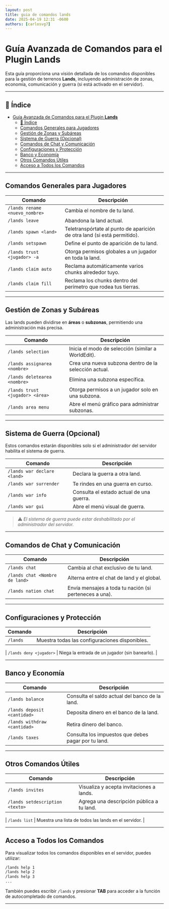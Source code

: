 ```yaml
---
layout: post
title: guia de comandos lands
date: 2025-04-19 12:31 -0600
authors: [carlosvg7]
---
```

# Guía Avanzada de Comandos para el Plugin **Lands**

Esta guía proporciona una visión detallada de los comandos disponibles para la gestión de terrenos **Lands**, incluyendo administración de zonas, economía, comunicación y guerra (si está activado en el servidor).

---

## 📘 Índice

- [Guía Avanzada de Comandos para el Plugin **Lands**](#guía-avanzada-de-comandos-para-el-plugin-lands)
  - [📘 Índice](#-índice)
  - [Comandos Generales para Jugadores](#comandos-generales-para-jugadores)
  - [Gestión de Zonas y Subáreas](#gestión-de-zonas-y-subáreas)
  - [Sistema de Guerra (Opcional)](#sistema-de-guerra-opcional)
  - [Comandos de Chat y Comunicación](#comandos-de-chat-y-comunicación)
  - [Configuraciones y Protección](#configuraciones-y-protección)
  - [Banco y Economía](#banco-y-economía)
  - [Otros Comandos Útiles](#otros-comandos-útiles)
  - [Acceso a Todos los Comandos](#acceso-a-todos-los-comandos)

---

## Comandos Generales para Jugadores

| Comando                        | Descripción                                                              |
| ------------------------------ | ------------------------------------------------------------------------ |
| `/lands rename <nuevo_nombre>` | Cambia el nombre de tu land.                                             |
| `/lands leave`                 | Abandona la land actual.                                                 |
| `/lands spawn <land>`          | Teletranspórtate al punto de aparición de otra land (si está permitido). |
| `/lands setspawn`              | Define el punto de aparición de tu land.                                 |
| `/lands trust <jugador> -a`    | Otorga permisos globales a un jugador en toda la land.                   |
| `/lands claim auto`            | Reclama automáticamente varios chunks alrededor tuyo.                    |
| `/lands claim fill`            | Reclama los chunks dentro del perímetro que rodea tus tierras.           |

---

## Gestión de Zonas y Subáreas

Las lands pueden dividirse en **áreas** o **subzonas**, permitiendo una administración más precisa.

| Comando                         | Descripción                                           |
| ------------------------------- | ----------------------------------------------------- |
| `/lands selection`              | Inicia el modo de selección (similar a WorldEdit).    |
| `/lands assignarea <nombre>`    | Crea una nueva subzona dentro de la selección actual. |
| `/lands deletearea <nombre>`    | Elimina una subzona específica.                       |
| `/lands trust <jugador> <área>` | Otorga permisos a un jugador solo en una subzona.     |
| `/lands area menu`              | Abre el menú gráfico para administrar subzonas.       |

---

## Sistema de Guerra (Opcional)

Estos comandos estarán disponibles solo si el administrador del servidor habilita el sistema de guerra.

| Comando                     | Descripción                              |
| --------------------------- | ---------------------------------------- |
| `/lands war declare <land>` | Declara la guerra a otra land.           |
| `/lands war surrender`      | Te rindes en una guerra en curso.        |
| `/lands war info`           | Consulta el estado actual de una guerra. |
| `/lands war gui`            | Abre el menú visual de guerra.           |

> ⚠️ *El sistema de guerra puede estar deshabilitado por el administrador del servidor.*

---

## Comandos de Chat y Comunicación

| Comando                        | Descripción                                            |
| ------------------------------ | ------------------------------------------------------ |
| `/lands chat`                  | Cambia al chat exclusivo de tu land.                   |
| `/lands chat <Nombre de land>` | Alterna entre el chat de land y el global.             |
| `/lands nation chat`           | Envía mensajes a toda tu nación (si perteneces a una). |

---

## Configuraciones y Protección

| Comando  | Descripción                                    |
| -------- | ---------------------------------------------- |
| `/lands` | Muestra todas las configuraciones disponibles. |

| `/lands deny <jugador>`             | Niega la entrada de un jugador (sin banearlo).                 |


---

## Banco y Economía

| Comando                      | Descripción                                         |
| ---------------------------- | --------------------------------------------------- |
| `/lands balance`             | Consulta el saldo actual del banco de la land.      |
| `/lands deposit <cantidad>`  | Deposita dinero en el banco de la land.             |
| `/lands withdraw <cantidad>` | Retira dinero del banco.                            |
| `/lands taxes`               | Consulta los impuestos que debes pagar por tu land. |

---

## Otros Comandos Útiles

| Comando                         | Descripción                               |
| ------------------------------- | ----------------------------------------- |
| `/lands invites`                | Visualiza y acepta invitaciones a lands.  |
| `/lands setdescription <texto>` | Agrega una descripción pública a tu land. |

| `/lands list`            | Muestra una lista de todos las lands en el servidor.            |


---

## Acceso a Todos los Comandos

Para visualizar todos los comandos disponibles en el servidor, puedes utilizar:

```bash
/lands help 1
/lands help 2
/lands help 3
...
```

También puedes escribir `/lands` y presionar **TAB** para acceder a la función de autocompletado de comandos.

---

